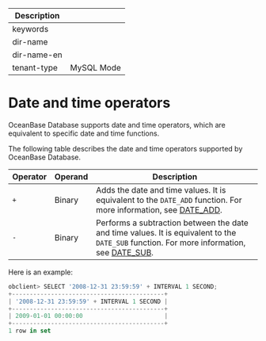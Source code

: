 | Description   |                 |
|---------------|-----------------|
| keywords      |                 |
| dir-name      |                 |
| dir-name-en   |                 |
| tenant-type   | MySQL Mode      |

# Date and time operators

OceanBase Database supports date and time operators, which are equivalent to specific date and time functions.

The following table describes the date and time operators supported by OceanBase Database.

| Operator | Operand | Description |
|-----|-----|----------------------------------------------------------------------------------------------------------|
| `+` | Binary | Adds the date and time values. It is equivalent to the `DATE_ADD` function. For more information, see [DATE_ADD](../400.functions-of-mysql-mode/200.single-row-functions-of-mysql-mode/100.date-and-time-functions-of-mysql-mode/900.date-add-of-mysql-mode.md).  |
| `-` | Binary | Performs a subtraction between the date and time values. It is equivalent to the `DATE_SUB` function. For more information, see [DATE_SUB](../400.functions-of-mysql-mode/200.single-row-functions-of-mysql-mode/100.date-and-time-functions-of-mysql-mode/1100.date-sub-of-mysql-mode.md).  |

Here is an example:

```javascript
obclient> SELECT '2008-12-31 23:59:59' + INTERVAL 1 SECOND;
+-------------------------------------------+
| '2008-12-31 23:59:59' + INTERVAL 1 SECOND |
+-------------------------------------------+
| 2009-01-01 00:00:00                       |
+-------------------------------------------+
1 row in set
```
